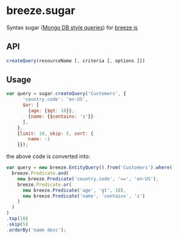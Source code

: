 breeze.sugar
============

Syntax sugar ([Mongo DB style queries](http://docs.mongodb.org/manual/tutorial/query-documents/)) for [breeze js](http://www.breezejs.com/)

API
---

```javascript
createQuery(resourceName [, criteria [, options ]])
```

Usage
-----

```javascript
var query = sugar.createQuery('Customers', {
      'country.code': 'en-US',
      $or: [
        {age: {$gt: 18}},
        {name: {$contains: 'z'}}
      ],
    },
    {limit: 10, skip: 5, sort: {
        name: -1
    }});
```

the above code is converted into:

```javascript
var query = new breeze.EntityQuery().from('Customers').where(
  breeze.Predicate.and(
    new breeze.Predicate('country.code', '==', 'en-US'),
    breeze.Predicate.or(
      new breeze.Predicate('age', 'gt', 18),
      new breeze.Predicate('name', 'contains', 'z')
    )
  )
)
.top(10)
.skip(5)
.orderBy('name desc');
```
